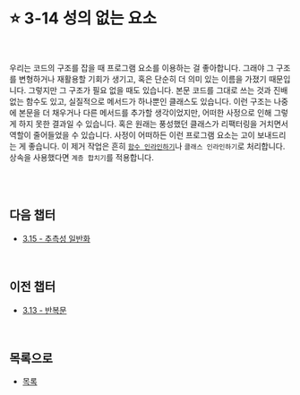 # :star: 3-14 성의 없는 요소

<br>

우리는 코드의 구조를 잡을 때 프로그램 요소를 이용하는 걸 좋아합니다. 그래야 그 구조를 변형하거나 재활용할 기회가 생기고, 혹은 단순히 더 의미 있는 이름을 가졌기 때문입니다. 그렇지만 그 구조가 필요 없을 때도 있습니다. 본문 코드를 그대로 쓰는 것과 진배없는 함수도 있고, 실질적으로 메서드가 하나뿐인 클래스도 있습니다. 이런 구조는 나중에 본문을 더 채우거나 다른 메서드를 추가할 생각이었지만, 어떠한 사정으로 인해 그렇게 하지 못한 결과일 수 있습니다. 혹은 원래는 풍성했던 클래스가 리팩터링을 거치면서 역할이 줄어들었을 수 있습니다. 사정이 어떠하든 이런 프로그램 요소는 고이 보내드리는 게 좋습니다. 이 제거 작업은 흔히 [`함수 인라인하기`](https://github.com/Esoolgnah/Summary_of_Refactoring_2nd_Edition/blob/main/Notes/06_기본적인_리팩터링/06_02_함수_인라인하기.md)나 `클래스 인라인하기`로 처리합니다. 상속을 사용했다면 `계층 합치기`를 적용합니다.

<br>

<br>

## 다음 챕터

- [3.15 - 추측성 일반화](https://github.com/Esoolgnah/Summary_of_Refactoring_2nd_Edition/blob/main/Notes/03_코드에서_나는_악취/03_15_추측성_일반화.md)

<br>

## 이전 챕터

- [3.13 - 반복문](https://github.com/Esoolgnah/Summary_of_Refactoring_2nd_Edition/blob/main/Notes/03_코드에서_나는_악취/03_13_반복문.md)

<br>

## 목록으로

- [목록](https://github.com/Esoolgnah/Summary_of_Refactoring_2nd_Edition/blob/main/Notes/03_코드에서_나는_악취/03_00_코드에서_나는_악취.md)
